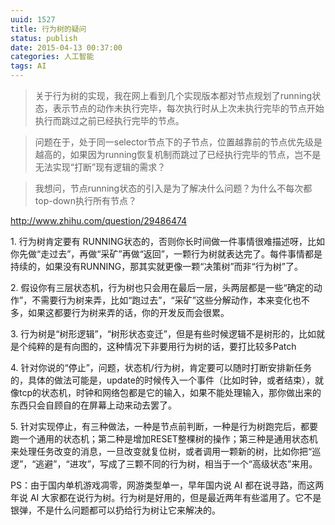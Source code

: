 ```yaml
---
uuid: 1527
title: 行为树的疑问
status: publish
date: 2015-04-13 00:37:00
categories: 人工智能
tags: AI
---
```

> 关于行为树的实现，我在网上看到几个实现版本都对节点规划了running状态，表示节点的动作未执行完毕，每次执行时从上次未执行完毕的节点开始执行而跳过之前已经执行完毕的节点。

>

> 问题在于，处于同一selector节点下的子节点，位置越靠前的节点优先级是越高的，如果因为running恢复机制而跳过了已经执行完毕的节点，岂不是无法实现“打断”现有逻辑的需求？

>

> 我想问，节点running状态的引入是为了解决什么问题？为什么不每次都top-down执行所有节点？

<http://www.zhihu.com/question/29486474>

1\. 行为树肯定要有 RUNNING状态的，否则你长时间做一件事情很难描述呀，比如你先做“走过去”，再做“采矿”再做“返回”，一颗行为树就表达完了。每件事情都是持续的，如果没有RUNNING，那其实就更像一颗“决策树”而非“行为树”了。

2\. 假设你有三层状态机，行为树也只会用在最后一层，头两层都是一些“确定的动作”，不需要行为树来弄，比如“跑过去”，“采矿”这些分解动作，本来变化也不多，如果这都要行为树来弄的话，你的开发反而会很累。

3\. 行为树是“树形逻辑”，“树形状态变迁”，但是有些时候逻辑不是树形的，比如就是个纯粹的是有向图的，这种情况下非要用行为树的话，要打比较多Patch

4\. 针对你说的“停止”，问题，状态机/行为树，肯定要可以随时打断安排新任务的，具体的做法可能是，update的时候传入一个事件（比如时钟，或者结束），就像tcp的状态机，时钟和网络包都是它的输入，如果不能处理输入，那你做出来的东西只会自顾自的在屏幕上动来动去罢了。

5\. 针对实现停止，有三种做法，一种是节点前判断，一种是行为树跑完后，都要跑一个通用的状态机；第二种是增加RESET整棵树的操作；第三种是通用状态机来处理任务改变的消息，一旦改变就复位树，或者调用一颗新的树，比如你把“巡逻”，“逃避”，“进攻”，写成了三颗不同的行为树，相当于一个“高级状态”来用。

PS：由于国内单机游戏凋零，网游类型单一，早年国内说 AI 都在说寻路，而这两年说 AI 大家都在说行为树。行为树是好用的，但是最近两年有些滥用了。它不是银弹，不是什么问题都可以扔给行为树让它来解决的。

